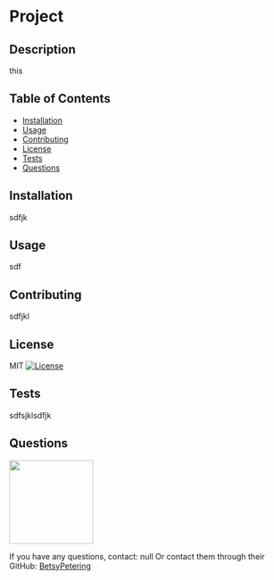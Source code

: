  # Project

## Description
this

## Table of Contents

* [Installation](#installation)
* [Usage](#usage)
* [Contributing](#contributing)
* [License](#license)
* [Tests](#tests)
* [Questions](#questions)

## Installation
sdfjk

## Usage
sdf

## Contributing
sdfjkl

## License
MIT
[![License](https://img.shields.io/badge/License-MIT-blue.svg)](https://github.com/BetsyPetering/Project)

## Tests
sdfsjklsdfjk

## Questions
<img src="https://avatars1.githubusercontent.com/u/57698473?v=4" height="150px" width="150px">

If you have any questions, contact: null
Or contact them through their GitHub: [BetsyPetering](https://github.com/BetsyPetering)
            